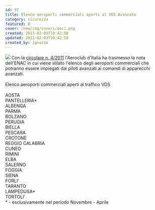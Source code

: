 ```yaml
---
id: 97
title: Elenco aeroporti commerciali aperti al VDS Avanzato
category: sicurezza
featured: 0
cover: /new/img/covers/aeci.png
created: 2011-02-03T10:42:50
updated: 2011-02-03T10:42:50
created_by: ignazio
---
```


<img class="float-start mr-3 w-[300px] -my-24" src="/new/img/covers/aeci.png"/>
Con la <a href="download/doc_download/31-aeci-circolare-42011-aeroporti-aperti-al-vds-avanzato">circolare n. 4/2011</a> l'Aeroclub d'Italia ha trasmesso la nota dell'ENAC in cui viene stilato l'elenco degli aeroporti commerciali che potranno essere impiegati dai piloti avanzati ai comandi di apparecchi avanzati.
<br /><br />
Elenco aeroporti commerciali aperti al traffico VDS
<br />
<br />
<div class="grid grid-cols-[auto,auto]">
    <div class="p-1 border-y border-orange-100">AOSTA</div>
    <div class="p-1 border-y border-orange-100">PANTELLERIA*</div>
    <div class="p-1 border-b border-orange-100">ALBENGA</div>
    <div class="p-1 border-b border-orange-100">PARMA</div>
    <div class="p-1 border-b border-orange-100">BOLZANO</div>
    <div class="p-1 border-b border-orange-100">PERUGIA</div>
    <div class="p-1 border-b border-orange-100">BIELLA</div>
    <div class="p-1 border-b border-orange-100">PESCARA</div>
    <div class="p-1 border-b border-orange-100">CROTONE</div>
    <div class="p-1 border-b border-orange-100">REGGIO CALABRIA</div>
    <div class="p-1 border-b border-orange-100">CUNEO</div>
    <div class="p-1 border-b border-orange-100">RIMINI</div>
    <div class="p-1 border-b border-orange-100">ELBA</div>
    <div class="p-1 border-b border-orange-100">SALERNO</div>
    <div class="p-1 border-b border-orange-100">FOGGIA</div>
    <div class="p-1 border-b border-orange-100">SIENA</div>
    <div class="p-1 border-b border-orange-100">FORLI'</div>
    <div class="p-1 border-b border-orange-100">TARANTO</div>
    <div class="p-1 border-b border-orange-100">LAMPEDUSA*</div>
    <div class="p-1 border-b border-orange-100">TORTOLI'</div>
    <div class="p-2 col-span-2">* - esclusivamente nel periodo Novembre - Aprile</div>
</div>

